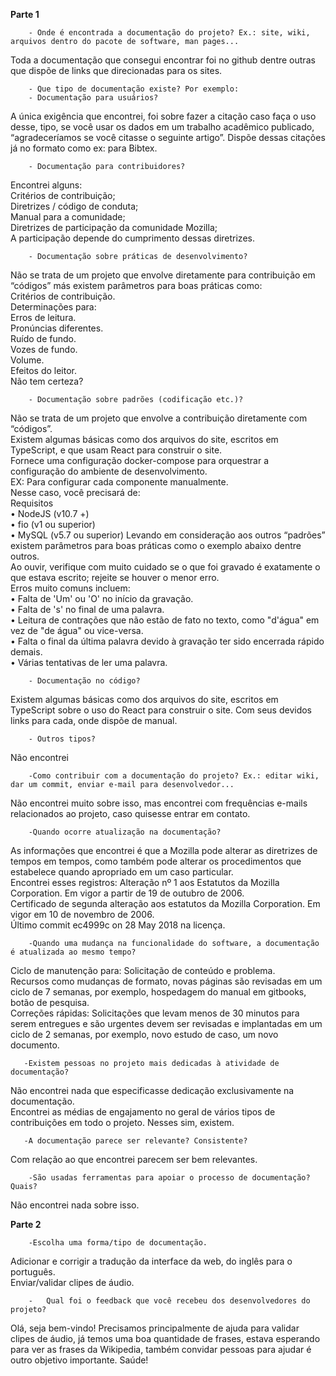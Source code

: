 **Parte 1**  

        - Onde é encontrada a documentação do projeto? Ex.: site, wiki, arquivos dentro do pacote de software, man pages... 
Toda a documentação que consegui encontrar foi no github dentre outras que dispõe de links que direcionadas para os sites. 

        - Que tipo de documentação existe? Por exemplo:
        - Documentação para usuários? 
A única exigência que encontrei, foi sobre fazer a citação caso faça o uso desse, tipo, se você usar os dados em um trabalho acadêmico publicado, “agradeceríamos se você citasse o seguinte artigo”. Dispõe dessas citações já no formato como ex: para Bibtex.

        - Documentação para contribuidores?

Encontrei alguns:   
Critérios de contribuição;  
Diretrizes / código de conduta;   
Manual para a comunidade;   
Diretrizes de participação da comunidade Mozilla;   
A participação depende do cumprimento dessas diretrizes.

        - Documentação sobre práticas de desenvolvimento?

Não se trata de um projeto que envolve diretamente para contribuição em “códigos” más existem parâmetros para boas práticas como:   
Critérios de contribuição.  
Determinações para:   
Erros de leitura.   
Pronúncias diferentes.  
Ruído de fundo.   
Vozes de fundo.   
Volume.   
Efeitos do leitor.  
Não tem certeza?

        - Documentação sobre padrões (codificação etc.)?
Não se trata de um projeto que envolve a contribuição diretamente com “códigos”.  
Existem algumas básicas como dos arquivos do site, escritos em TypeScript, e que usam React para construir o site.  
Fornece uma configuração docker-compose para orquestrar a configuração do ambiente de desenvolvimento.  
EX: Para configurar cada componente manualmente.  
Nesse caso, você precisará de:  
Requisitos  
•	NodeJS (v10.7 +)  
•	fio (v1 ou superior)  
•	MySQL (v5.7 ou superior)
Levando em consideração aos outros “padrões” existem parâmetros para boas práticas como o exemplo abaixo dentre outros.   
Ao ouvir, verifique com muito cuidado se o que foi gravado é exatamente o que estava escrito; rejeite se houver o menor erro.   
Erros muito comuns incluem:   
•	Falta de 'Um' ou 'O' no início da gravação.   
•	Falta de 's' no final de uma palavra.   
•	Leitura de contrações que não estão de fato no texto, como "d'água" em vez de "de água" ou vice-versa.  
•	Falta o final da última palavra devido à gravação ter sido encerrada rápido demais.   
•	Várias tentativas de ler uma palavra.

        - Documentação no código?
 Existem algumas básicas como dos arquivos do site, escritos em TypeScript sobre o uso do React para construir o site. Com seus devidos links para cada, onde dispõe de manual.

        - Outros tipos? 
Não encontrei

        -Como contribuir com a documentação do projeto? Ex.: editar wiki, dar um commit, enviar e-mail para desenvolvedor... 
Não encontrei muito sobre isso, mas encontrei com frequências e-mails relacionados ao projeto, caso quisesse entrar em contato.   
        
        -Quando ocorre atualização na documentação? 
        
As informações que encontrei é que a Mozilla pode alterar as diretrizes de tempos em tempos, como também pode alterar os procedimentos que estabelece quando apropriado em um caso particular.  
Encontrei esses registros:
Alteração nº 1 aos Estatutos da Mozilla Corporation. Em vigor a partir de 19 de outubro de 2006.  
Certificado de segunda alteração aos estatutos da Mozilla Corporation. Em vigor em 10 de novembro de 2006.  
Último commit ec4999c on 28 May 2018 na licença.

        -Quando uma mudança na funcionalidade do software, a documentação é atualizada ao mesmo tempo? 
Ciclo de manutenção para: Solicitação de conteúdo e problema.   
Recursos como mudanças de formato, novas páginas são revisadas em um ciclo de 7 semanas, por exemplo, hospedagem do manual em gitbooks, botão de pesquisa.  
Correções rápidas:
Solicitações que levam menos de 30 minutos para serem entregues e são urgentes devem ser revisadas e implantadas em um ciclo de 2 semanas, por exemplo, novo estudo de caso, um novo documento.
       
       -Existem pessoas no projeto mais dedicadas à atividade de documentação? 
Não encontrei nada que especificasse dedicação exclusivamente na documentação.  
Encontrei as médias de engajamento no geral de vários tipos de contribuições em todo o projeto. Nesses sim, existem.
       
       -A documentação parece ser relevante? Consistente? 
        
Com relação ao que encontrei parecem ser bem relevantes.

        -São usadas ferramentas para apoiar o processo de documentação? Quais? 
Não encontrei nada sobre isso.

**Parte 2**

        -Escolha uma forma/tipo de documentação.
Adicionar e corrigir a tradução da interface da web, do inglês para o português.  
Enviar/validar clipes de áudio.  

        -	Qual foi o feedback que você recebeu dos desenvolvedores do projeto?
Olá, seja bem-vindo! Precisamos principalmente de ajuda para validar clipes de áudio, já temos uma boa quantidade de frases, estava esperando para ver as frases da Wikipedia, também convidar pessoas para ajudar é outro objetivo importante. Saúde!

